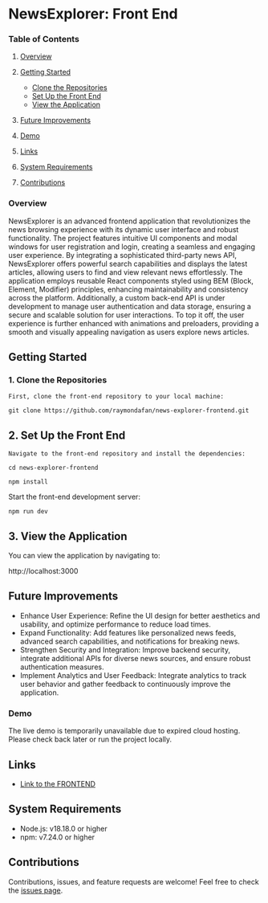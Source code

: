 # NewsExplorer: Front End

### Table of Contents

1. [Overview](#overview)
2. [Getting Started](#getting-started)

   - [Clone the Repositories](#1-clone-the-repositories)
   - [Set Up the Front End](#2-set-up-the-front-end)
   - [View the Application](#3-view-the-application)

3. [Future Improvements](#future-improvements)
4. [Demo](#demo)
5. [Links](#links)
6. [System Requirements](#system-requirements)
7. [Contributions](#contributions)

### Overview

NewsExplorer is an advanced frontend application that revolutionizes the news browsing experience with its dynamic user interface and robust functionality. The project features intuitive UI components and modal windows for user registration and login, creating a seamless and engaging user experience. By integrating a sophisticated third-party news API, NewsExplorer offers powerful search capabilities and displays the latest articles, allowing users to find and view relevant news effortlessly. The application employs reusable React components styled using BEM (Block, Element, Modifier) principles, enhancing maintainability and consistency across the platform. Additionally, a custom back-end API is under development to manage user authentication and data storage, ensuring a secure and scalable solution for user interactions. To top it off, the user experience is further enhanced with animations and preloaders, providing a smooth and visually appealing navigation as users explore news articles.

## Getting Started

### 1. Clone the Repositories

    First, clone the front-end repository to your local machine:

```
git clone https://github.com/raymondafan/news-explorer-frontend.git
```

## 2. Set Up the Front End

    Navigate to the front-end repository and install the dependencies:

```
cd news-explorer-frontend
```

```
npm install
```

Start the front-end development server:

```
npm run dev
```

## 3. View the Application

You can view the application by navigating to:

http://localhost:3000

## **Future Improvements**

- Enhance User Experience: Refine the UI design for better aesthetics and usability, and optimize performance to reduce load times.
- Expand Functionality: Add features like personalized news feeds, advanced search capabilities, and notifications for breaking news.
- Strengthen Security and Integration: Improve backend security, integrate additional APIs for diverse news sources, and ensure robust authentication measures.
- Implement Analytics and User Feedback: Integrate analytics to track user behavior and gather feedback to continuously improve the application.

### Demo

The live demo is temporarily unavailable due to expired cloud hosting. Please check back later or run the project locally.

## **Links**

- [Link to the FRONTEND](https://github.com/raymondafan/news-explorer-frontend/tree/stage-1-1-markup?tab=readme-ov-file)

## **System Requirements**

- Node.js: v18.18.0 or higher
- npm: v7.24.0 or higher

## **Contributions**

Contributions, issues, and feature requests are welcome!
Feel free to check the [issues page](https://github.com/raymondafan/news-explorer-frontend/issues).
